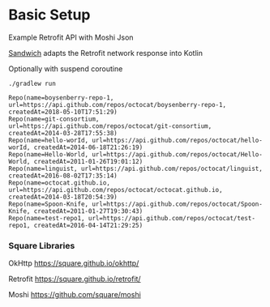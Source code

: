 # Basic Setup

Example Retrofit API with Moshi Json

[Sandwich](https://github.com/skydoves/sandwich) adapts the Retrofit network response into Kotlin

Optionally with suspend coroutine

```
./gradlew run
```

```
Repo(name=boysenberry-repo-1, url=https://api.github.com/repos/octocat/boysenberry-repo-1, createdAt=2018-05-10T17:51:29)
Repo(name=git-consortium, url=https://api.github.com/repos/octocat/git-consortium, createdAt=2014-03-28T17:55:38)
Repo(name=hello-worId, url=https://api.github.com/repos/octocat/hello-worId, createdAt=2014-06-18T21:26:19)
Repo(name=Hello-World, url=https://api.github.com/repos/octocat/Hello-World, createdAt=2011-01-26T19:01:12)
Repo(name=linguist, url=https://api.github.com/repos/octocat/linguist, createdAt=2016-08-02T17:35:14)
Repo(name=octocat.github.io, url=https://api.github.com/repos/octocat/octocat.github.io, createdAt=2014-03-18T20:54:39)
Repo(name=Spoon-Knife, url=https://api.github.com/repos/octocat/Spoon-Knife, createdAt=2011-01-27T19:30:43)
Repo(name=test-repo1, url=https://api.github.com/repos/octocat/test-repo1, createdAt=2016-04-14T21:29:25)
```

### Square Libraries

OkHttp https://square.github.io/okhttp/

Retrofit https://square.github.io/retrofit/

Moshi https://github.com/square/moshi
